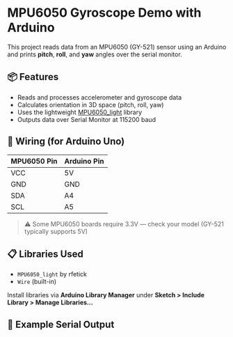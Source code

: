 # MPU6050 Gyroscope Demo with Arduino

This project reads data from an MPU6050 (GY-521) sensor using an Arduino and prints **pitch**, **roll**, and **yaw** angles over the serial monitor.

## 📦 Features

- Reads and processes accelerometer and gyroscope data
- Calculates orientation in 3D space (pitch, roll, yaw)
- Uses the lightweight [MPU6050_light](https://github.com/rfetick/MPU6050_light) library
- Outputs data over Serial Monitor at 115200 baud

## 🔌 Wiring (for Arduino Uno)

| MPU6050 Pin | Arduino Pin |
|-------------|-------------|
| VCC         | 5V          |
| GND         | GND         |
| SDA         | A4          |
| SCL         | A5          |

> ⚠️ Some MPU6050 boards require 3.3V — check your model (GY-521 typically supports 5V)

## 📋 Libraries Used

- `MPU6050_light` by rfetick
- `Wire` (built-in)

Install libraries via **Arduino Library Manager** under **Sketch > Include Library > Manage Libraries…**

## 🧪 Example Serial Output

